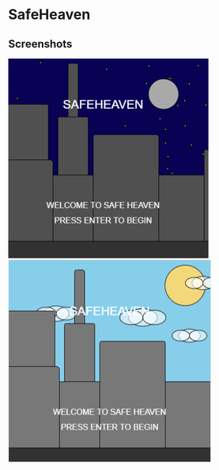 # SafeHeaven


## Screenshots
![Title Screen](https://raw.githubusercontent.com/seif2627/SafeHeaven/refs/heads/main/Screenshot%202025-01-08%20025056.png)  ![Title Screen](https://raw.githubusercontent.com/seif2627/SafeHeaven/refs/heads/main/Screenshot%202025-01-08%20025401.png)

